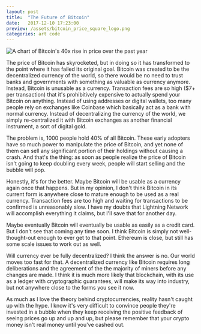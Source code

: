 ```yaml
---
layout: post
title:  "The Future of Bitcoin"
date:   2017-12-10 17:23:00
preview: /assets/bitcoin_price_square_logo.png
categories: art code
---
```


![A chart of Bitcoin's 40x rise in price over the past year]({{site.base_url}}/assets/bitcoin_price.png)

The price of Bitcoin has skyrocketed, but in doing so it has transformed to the point where it has failed its original goal. Bitcoin was created to be the decentralized currency of the world, so there would be no need to trust banks and governments with something as valuable as currency anymore. Instead, Bitcoin is unusable as a currency. Transaction fees are so high ($7+ per transaction) that it's prohibitively expensive to actually spend your Bitcoin on anything. Instead of using addresses or digital wallets, too many people rely on exchanges like Coinbase which basically act as a bank with normal currency. Instead of decentralizing the currency of the world, we simply re-centralized it with Bitcoin exchanges as another financial instrument, a sort of digital gold.

The problem is, 1000 people hold 40% of all Bitcoin. These early adopters have so much power to manipulate the price of Bitcoin, and yet none of them can sell any significant portion of their holdings without causing a crash. And that's the thing: as soon as people realize the price of Bitcoin isn't going to keep doubling every week, people will start selling and the bubble will pop.

Honestly, it's for the better. Maybe Bitcoin will be usable as a currency again once that happens. But in my opinion, I don't think Bitcoin in its current form is anywhere close to mature enough to be used as a real currency. Transaction fees are too high and waiting for transactions to be confirmed is unreasonably slow. I have my doubts that Lightning Network will accomplish everything it claims, but I'll save that for another day.

Maybe eventually Bitcoin will eventually be usable as easily as a credit card. But I don't see that coming any time soon. I think Bitcoin is simply not well-thought-out enough to ever get to that point. Ethereum is close, but still has some scale issues to work out as well.

Will currency ever be fully decentralized? I think the answer is no. Our world moves too fast for that. A decentralized currency like Bitcoin requires long deliberations and the agreement of the the majority of miners before any changes are made. I think it is much more likely that blockchain, with its use as a ledger with cryptographic guarantees, will make its way into industry, but not anywhere close to the forms you see it now.

As much as I love the theory behind cryptocurrencies, reality hasn't caught up with the hype. I know it's very difficult to convince people they're invested in a bubble when they keep receiving the positive feedback of seeing prices go up and up and up, but please remember that your crypto money isn't real money until you've cashed out.
